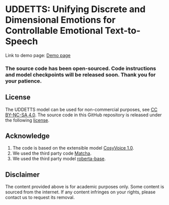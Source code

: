 # UDDETTS: Unifying Discrete and Dimensional Emotions for Controllable Emotional Text-to-Speech

Link to demo page: [Demo page](https://anonymous.4open.science/w/UDDETTS/)

### The source code has been open-sourced. Code instructions and model checkpoints will be released soon. Thank you for your patience.

## License
The UDDETTS model can be used for non-commercial purposes, see [CC BY-NC-SA 4.0](https://creativecommons.org/licenses/by-nc-sa/4.0/). The source code in this GitHub repository 
is released under the following [license](./LICENSE).

## Acknowledge
1. The code is based on the extensible model [CosyVoice 1.0](https://github.com/FunAudioLLM/CosyVoice).
2. We used the third party code [Matcha](https://github.com/shivammehta25/Matcha-TTS).
3. We used the third party model [roberta-base](https://huggingface.co/FacebookAI/roberta-base).


## Disclaimer
The content provided above is for academic purposes only. Some content is sourced from the internet. If any content infringes on your rights, please contact us to request its removal.